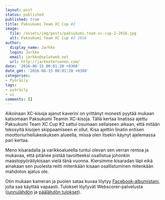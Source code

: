```yaml
---
layout: post
status: published
published: true
title: Paksukumi Team XC Cup #2
image:
  file: /assets/img/posts/paksukumi-team-xc-cup-2-2016.jpg
  alt: Paksukumi Team XC Cup #2 2016
author:
  display_name: Jarkko
  login: Jarkko
  email: jarkko@splatweb.net
  url: http://jarkkotervonen.com/
date: '2016-06-15 00:01:20 +0300'
date_gmt: '2016-06-15 00:01:20 +0300'
categories:
- Pyöräily
tags:
- pyöräily
- xc
comments: []
---
```

Aikoinaan XC-kisoja ajanut kaverini on yrittänyt monesti pyytää mukaan katsomaan Paksukumi Teamin XC-kisoja. Tällä kertaa Iinatissa ajettu Paksukumi Team XC Cup #2 sattui osumaan sellaiseen aikaan, että mitään tekosyitä kisojen skippaamiseen ei ollut. Kisa ajettiin Iinatin entisen moottoriurheilukeskuksen alueella, missä olen itsekin käynyt ajelemassa pari kertaa.

Meno kisaradalla ja varikkoalueella tuntui olevan sen verran rentoa ja mukavaa, että pitänee pistää tavoitteeksi osallistua johonkin maastopyöräilykisaan vielä tänä vuonna. Kiersimme kisaradan läpi eikä ainakaan sen puolesta reitti mitenkään kisaan osallistuminen mitenkään mahdoton ajatus ole.

Otin mukaan kameran ja puolen sataa kuvaa löytyy [Facebook-albumistani](https://www.facebook.com/jarkko/media_set?set=a.10154358508351122.1073741849.654476121&amp;type=3&amp;pnref=story), joita saa käyttää vapaasti. Tulokset löytyvät Webscorer-palvelusta ([junnulähdön](https://www.webscorer.com/race?raceid=72190) ja [päälähdön tulokset](https://www.webscorer.com/race?raceid=72189)).

